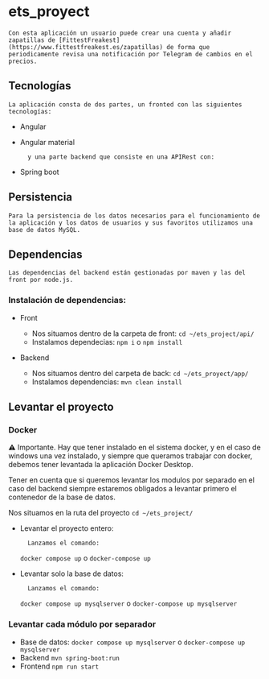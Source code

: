 # ets_proyect

    Con esta aplicación un usuario puede crear una cuenta y añadir zapatillas de [FittestFreakest](https://www.fittestfreakest.es/zapatillas) de forma que periodicamente revisa una notificación por Telegram de cambios en el precios.

 ## Tecnologías

    La aplicación consta de dos partes, un fronted con las siguientes tecnologías:

- Angular 
- Angular material

    
        y una parte backend que consiste en una APIRest con:
 
 - Spring boot

## Persistencia
    Para la persistencia de los datos necesarios para el funcionamiento de la aplicación y los datos de usuarios y sus favoritos utilizamos una base de datos MySQL.

## Dependencias
    Las dependencias del backend están gestionadas por maven y las del front por node.js. 

### Instalación de dependencias:

- Front
    - Nos situamos dentro de la carpeta de front: `cd ~/ets_project/api/`
    - Instalamos dependecias: `npm i` o `npm install`

- Backend
    - Nos situamos dentro del carpeta de back: `cd ~/ets_proyect/app/`
    - Instalamos dependencias: `mvn clean install`

## Levantar el proyecto

### Docker

⚠️ Importante.
Hay que tener instalado en el sistema docker, y en el caso de windows una vez instalado, y siempre que queramos trabajar con docker, debemos tener levantada la aplicación Docker Desktop.

Tener en cuenta que si queremos levantar los modulos por separado en el caso del backend siempre estaremos obligados a levantar primero el contenedor de la base de datos.

Nos situamos en la ruta del proyecto `cd ~/ets_project/`

- Levantar el proyecto entero:

        Lanzamos el comando:
        
    `docker compose up` o `docker-compose up`

- Levantar solo la base de datos:

        Lanzamos el comando:

    `docker compose up mysqlserver` o `docker-compose up mysqlserver`

### Levantar cada módulo por separador

- Base de datos: `docker compose up mysqlserver` o `docker-compose up mysqlserver`
- Backend `mvn spring-boot:run`
- Frontend `npm run start`







